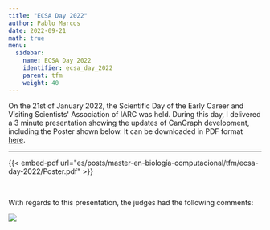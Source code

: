 ```yaml
---
title: "ECSA Day 2022"
author: Pablo Marcos
date: 2022-09-21
math: true
menu:
  sidebar:
    name: ECSA Day 2022
    identifier: ecsa_day_2022
    parent: tfm
    weight: 40
---
```


On the 21st of January 2022, the Scientific Day of the Early Career and Visiting Scientists' Association of IARC was held. During this day, I delivered a 3 minute presentation showing the updates of CanGraph development, including the Poster shown below. It can be downloaded in PDF format [here](./Poster.pdf).

---

{{< embed-pdf url="es/posts/master-en-biología-computacional/tfm/ecsa-day-2022/Poster.pdf" >}}

<br>

With regards to this presentation, the judges had the following comments:

![](./evaluation.png)
